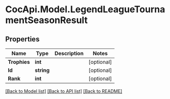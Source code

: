 # CocApi.Model.LegendLeagueTournamentSeasonResult
## Properties

Name | Type | Description | Notes
------------ | ------------- | ------------- | -------------
**Trophies** | **int** |  | [optional] 
**Id** | **string** |  | [optional] 
**Rank** | **int** |  | [optional] 

[[Back to Model list]](../README.md#documentation-for-models) [[Back to API list]](../README.md#documentation-for-api-endpoints) [[Back to README]](../README.md)

